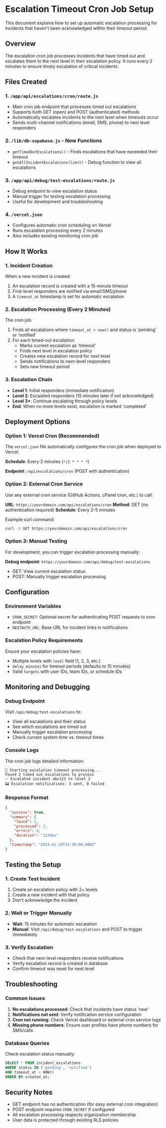 # Escalation Timeout Cron Job Setup

This document explains how to set up automatic escalation processing for incidents that haven't been acknowledged within their timeout period.

## Overview

The escalation cron job processes incidents that have timed out and escalates them to the next level in their escalation policy. It runs every 2 minutes to ensure timely escalation of critical incidents.

## Files Created

### 1. `/app/api/escalations/cron/route.js`
- Main cron job endpoint that processes timed out escalations
- Supports both GET (open) and POST (authenticated) methods
- Automatically escalates incidents to the next level when timeouts occur
- Sends multi-channel notifications (email, SMS, phone) to next level responders

### 2. `/lib/db-supabase.js` - New Functions
- `getTimedOutEscalations()` - Finds escalations that have exceeded their timeout
- `getAllIncidentEscalations(limit)` - Debug function to view all escalations

### 3. `/app/api/debug/test-escalations/route.js`
- Debug endpoint to view escalation status
- Manual trigger for testing escalation processing
- Useful for development and troubleshooting

### 4. `/vercel.json`
- Configures automatic cron scheduling on Vercel
- Runs escalation processing every 2 minutes
- Also includes existing monitoring cron job

## How It Works

### 1. Incident Creation
When a new incident is created:
1. An escalation record is created with a 15-minute timeout
2. First-level responders are notified via email/SMS/phone
3. A `timeout_at` timestamp is set for automatic escalation

### 2. Escalation Processing (Every 2 Minutes)
The cron job:
1. Finds all escalations where `timeout_at < now()` and status is 'pending' or 'notified'
2. For each timed-out escalation:
   - Marks current escalation as 'timeout'
   - Finds next level in escalation policy
   - Creates new escalation record for next level
   - Sends notifications to next-level responders
   - Sets new timeout period

### 3. Escalation Chain
- **Level 1**: Initial responders (immediate notification)
- **Level 2**: Escalated responders (15 minutes later if not acknowledged)
- **Level 3+**: Continue escalating through policy levels
- **End**: When no more levels exist, escalation is marked 'completed'

## Deployment Options

### Option 1: Vercel Cron (Recommended)
The `vercel.json` file automatically configures the cron job when deployed to Vercel.

**Schedule**: Every 2 minutes (`*/2 * * * *`)

**Endpoint**: `/api/escalations/cron` (POST with authentication)

### Option 2: External Cron Service
Use any external cron service (GitHub Actions, cPanel cron, etc.) to call:

**URL**: `https://yourdomain.com/api/escalations/cron`
**Method**: GET (no authentication required)
**Schedule**: Every 2-5 minutes

Example curl command:
```bash
curl -X GET https://yourdomain.com/api/escalations/cron
```

### Option 3: Manual Testing
For development, you can trigger escalation processing manually:

**Debug endpoint**: `https://yourdomain.com/api/debug/test-escalations`
- GET: View current escalation status
- POST: Manually trigger escalation processing

## Configuration

### Environment Variables
- `CRON_SECRET`: Optional secret for authenticating POST requests to cron endpoint
- `NEXTAUTH_URL`: Base URL for incident links in notifications

### Escalation Policy Requirements
Ensure your escalation policies have:
- Multiple levels with `level` field (1, 2, 3, etc.)
- `delay_minutes` for timeout periods (defaults to 15 minutes)
- Valid `targets` with user IDs, team IDs, or schedule IDs

## Monitoring and Debugging

### Debug Endpoint
Visit `/api/debug/test-escalations` to:
- View all escalations and their status
- See which escalations are timed out
- Manually trigger escalation processing
- Check current system time vs. timeout times

### Console Logs
The cron job logs detailed information:
```
🔄 Starting escalation timeout processing...
Found 2 timed out escalations to process
✅ Escalated incident abc123 to level 2
📟 Escalation notifications: 3 sent, 0 failed
```

### Response Format
```json
{
  "success": true,
  "summary": {
    "found": 2,
    "processed": 2,
    "errors": 0,
    "duration": "1234ms"
  },
  "timestamp": "2024-01-20T15:30:00.000Z"
}
```

## Testing the Setup

### 1. Create Test Incident
1. Create an escalation policy with 2+ levels
2. Create a new incident with that policy
3. Don't acknowledge the incident

### 2. Wait or Trigger Manually
- **Wait**: 15 minutes for automatic escalation
- **Manual**: Visit `/api/debug/test-escalations` and POST to trigger immediately

### 3. Verify Escalation
- Check that next-level responders receive notifications
- Verify escalation record is created in database
- Confirm timeout was reset for next level

## Troubleshooting

### Common Issues

1. **No escalations processed**: Check that incidents have status 'new'
2. **Notifications not sent**: Verify notification service configuration
3. **Cron not running**: Check Vercel dashboard or external cron service logs
4. **Missing phone numbers**: Ensure user profiles have phone numbers for SMS/calls

### Database Queries
Check escalation status manually:
```sql
SELECT * FROM incident_escalations 
WHERE status IN ('pending', 'notified') 
AND timeout_at < NOW() 
ORDER BY created_at;
```

## Security Notes

- GET endpoint has no authentication (for easy external cron integration)
- POST endpoint requires `CRON_SECRET` if configured
- All escalation processing respects organization membership
- User data is protected through existing RLS policies